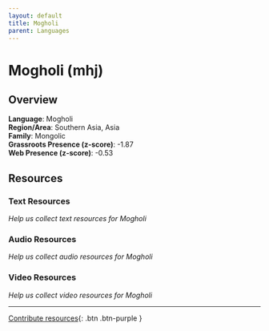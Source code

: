 ```yaml
---
layout: default
title: Mogholi
parent: Languages
---
```


# Mogholi (mhj)

## Overview

**Language**: Mogholi  
**Region/Area**: Southern Asia, Asia  
**Family**: Mongolic  
**Grassroots Presence (z-score)**: -1.87  
**Web Presence (z-score)**: -0.53  

## Resources

### Text Resources
*Help us collect text resources for Mogholi*

### Audio Resources
*Help us collect audio resources for Mogholi*

### Video Resources
*Help us collect video resources for Mogholi*

---

[Contribute resources](https://forms.office.com/e/1SfLJx3u1r){: .btn .btn-purple }
